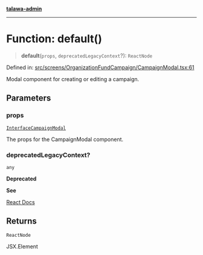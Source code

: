 [**talawa-admin**](../../../../README.md)

***

# Function: default()

> **default**(`props`, `deprecatedLegacyContext`?): `ReactNode`

Defined in: [src/screens/OrganizationFundCampaign/CampaignModal.tsx:61](https://github.com/MayankJha014/talawa-admin/blob/0dd35cc200a4ed7562fa81ab87ec9b2a6facd18b/src/screens/OrganizationFundCampaign/CampaignModal.tsx#L61)

Modal component for creating or editing a campaign.

## Parameters

### props

[`InterfaceCampaignModal`](../interfaces/InterfaceCampaignModal.md)

The props for the CampaignModal component.

### deprecatedLegacyContext?

`any`

**Deprecated**

**See**

[React Docs](https://legacy.reactjs.org/docs/legacy-context.html#referencing-context-in-lifecycle-methods)

## Returns

`ReactNode`

JSX.Element
